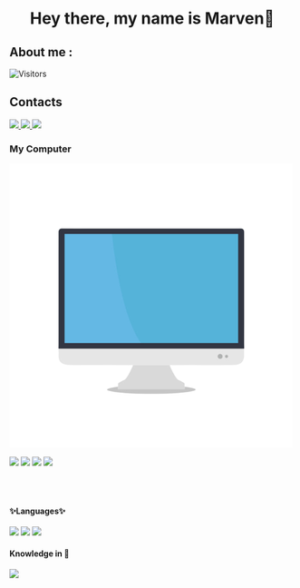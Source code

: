 <h1 align="center">Hey there, my name is Marven👋</h1>



<h2>
 About me :
</h2>

![Visitors](https://api.visitorbadge.io/api/visitors?path=https%3A%2F%2Fgithub.com%2FMarvenY&countColor=%23263759&style=flat-square)
<!--
**MarvenY/MarvenY** is a ✨ _special_ ✨ repository because its `README.md` (this file) appears on your GitHub profile.

Here are some ideas to get you started:

- 🔭 I’m currently working on ...
- 🌱 I’m currently learning ...
- 👯 I’m looking to collaborate on ...
- 🤔 I’m looking for help with ...
- 💬 Ask me about ...
- 📫 How to reach me: ...
- 😄 Pronouns: ...
- ⚡ Fun fact: ...
-->
<h2>
Contacts
</h2>
<a href="mailto:marven_younes@hotmail.com">
<img src="https://img.shields.io/badge/Microsoft_Outlook-0078D4?style=for-the-badge&logo=microsoft-outlook&logoColor=white" />
</a>
<a href = "https://www.instagram.com/marven_younes/">
 <img src = "https://img.shields.io/badge/Instagram-E4405F?style=for-the-badge&logo=instagram&logoColor=white">
</a>
<a href= "https://stackoverflow.com/users/14737401/always-greg">
 <img src = https://img.shields.io/badge/Stack_Overflow-FE7A16?style=for-the-badge&logo=stack-overflow&logoColor=white>
</a>
<h3>
My Computer
</h3>
<!-- My PC specs -->

<img src = "computer-design-template-19fcbb354d2bd7bde0059de2c0ac1cca_screen-removebg-preview.png" allign = "center"/>
<p>
<img src = "https://img.shields.io/badge/lenovo%20laptop-E2231A?style=for-the-badge&logo=lenovo&logoColor=white"/>
<img src = "https://img.shields.io/badge/Windows-0078D6?style=for-the-badge&logo=windows&logoColor=white" />
<img src = "https://img.shields.io/badge/Intel%20Core_i7_10th-0071C5?style=for-the-badge&logo=intel&logoColor=white"/>
<img src = "https://img.shields.io/badge/NVIDIA-RTX2060-76B900?style=for-the-badge&logo=nvidia&logoColor=white"/>
 
 
</p>
<!-- Coding Languages -->

<br> </br>
<h4>
✨Languages✨
</h4>
<p>
<img src = "https://img.shields.io/badge/C%2B%2B-00599C?style=for-the-badge&logo=c%2B%2B&logoColor=white" />
<img src = "https://img.shields.io/badge/Python-FFD43B?style=for-the-badge&logo=python&logoColor=blue" />
<img src = "https://img.shields.io/badge/HTML5-E34F26?style=for-the-badge&logo=html5&logoColor=white"/>
</p>

<h4>
Knowledge in 🧠
</h4>
<p>
<img src = "https://img.shields.io/badge/OpenCV-27338e?style=for-the-badge&logo=OpenCV&logoColor=white"/>
</p>
